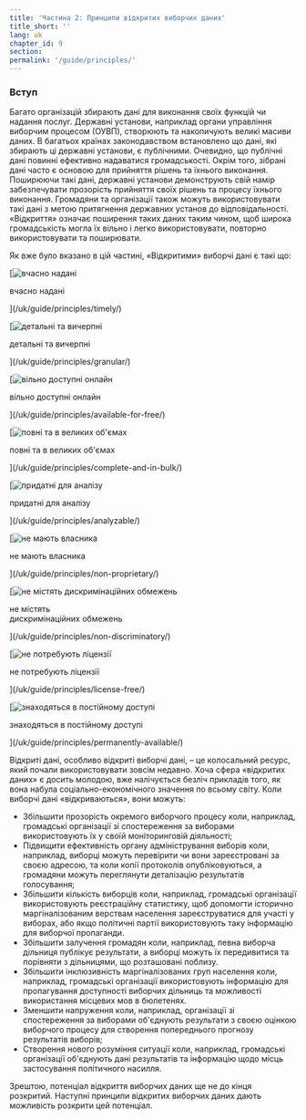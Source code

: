 ```yaml
---
title: 'Частина 2: Принципи відкритих виборчих даних'
title_short: ''
lang: uk
chapter_id: 9
section: 
permalink: '/guide/principles/'
---
```


### Вступ

Багато організацій збирають дані для виконання своїх функцій чи надання послуг. Державні установи, наприклад органи управління виборчим процесом (ОУВП), створюють та накопичують великі масиви даних. В багатьох країнах законодавством встановлено що дані, які збирають ці державні установи, є публічними. Очевидно, що публічні дані повинні ефективно надаватися громадськості. Окрім того, зібрані дані часто є основою для прийняття рішень та їхнього виконання. Поширюючи такі дані, державні установи демонструють свій намір забезпечувати прозорість прийняття своїх рішень та процесу їхнього виконання. Громадяни та організації також можуть використовувати такі дані з метою притягнення державних установ до відповідальності. «Відкриття» означає поширення таких даних таким чином, щоб широка громадськість могла їх вільно і легко використовувати, повторно використовувати та поширювати.

Як вже було вказано в цій частині, «Відкритими» виборчі дані є такі що:

[![вчасно надані](/images/inventory/principles/timely.png)

вчасно надані

](/uk/guide/principles/timely/)

[![детальні та вичерпні](/images/inventory/principles/granular.png)

детальні та вичерпні

](/uk/guide/principles/granular/)

[![вільно доступні онлайн](/images/inventory/principles/available-for-free.png)

вільно доступні онлайн

](/uk/guide/principles/available-for-free/)

[![повні та в великих об'ємах](/images/inventory/principles/complete-and-in-bulk.png)

повні та в великих об'ємах

](/uk/guide/principles/complete-and-in-bulk/)

[![придатні для аналізу](/images/inventory/principles/analyzable.png)

придатні для аналізу

](/uk/guide/principles/analyzable/)

[![не мають власника](/images/inventory/principles/non-proprietary.png)

не мають власника

](/uk/guide/principles/non-proprietary/)

[![не містять дискримінаційних обмежень](/images/inventory/principles/non-discriminatory.png)

не містять  
дискримінаційних обмежень

](/uk/guide/principles/non-discriminatory/)

[![не потребують ліцензії](/images/inventory/principles/license-free.png)

не потребують ліцензії

](/uk/guide/principles/license-free/)

[![знаходяться в постійному доступі](/images/inventory/principles/permanently-available.png)

знаходяться в постійному доступі

](/uk/guide/principles/permanently-available/)

Відкриті дані, особливо відкриті виборчі дані, – це колосальний ресурс, який почали використовувати зовсім недавно. Хоча сфера «відкритих даних» є досить молодою, вже налічується безліч прикладів того, як вона набула соціально-економічного значення по всьому світу. Коли виборчі дані «відкриваються», вони можуть:

*   Збільшити прозорість окремого виборчого процесу коли, наприклад, громадські організації зі спостереження за виборами використовують їх у своїй моніторинговій діяльності;
*   Підвищити ефективність органу адміністрування виборів коли, наприклад, виборці можуть перевірити чи вони зареєстровані за своєю адресою, та коли копії протоколів опубліковуються, а громадяни можуть переглянути деталізацію результатів голосування;
*   Збільшити кількість виборців коли, наприклад, громадські організації використовують реєстраційну статистику, щоб допомогти історично маргіналізованим верствам населення зареєструватися для участі у виборах, або якщо політичні партії використовують таку інформацію для виборчої пропаганди.
*   Збільшити залучення громадян коли, наприклад, певна виборча дільниця публікує результати, а виборці можуть їх передивитися та порівняти з дільницями, що розташовані поблизу.
*   Збільшити інклюзивність маргіналізованих груп населення коли, наприклад, громадські організації використовують інформацію для пропагування доступності виборчих дільниць та можливості використання місцевих мов в бюлетенях.
*   Зменшити напруження коли, наприклад, організації зі спостереження за виборами об'єднують результати з своєю оцінкою виборчого процесу для створення попереднього прогнозу результатів виборів;
*   Створення нового розуміння ситуації коли, наприклад, громадські організації об'єднують дані результатів та інформацію щодо місць застосування політичного насилля.

Зрештою, потенціал відкриття виборчих даних ще не до кінця розкритий. Наступні принципи відкритих виборчих даних дають можливість розкрити цей потенціал.

